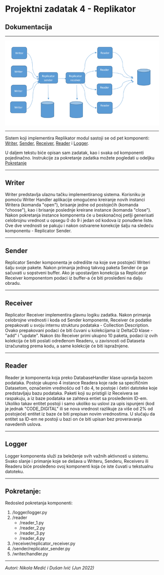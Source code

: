 # Projektni zadatak 4 - Replikator
## Dokumentacija

---

![Replikator](images/zadatak4.png)

---

Sistem koji implementira Replikator modul sastoji se od pet komponenti: [Writer](#writer), [Sender](#sender), [Receiver](#receiver), [Reader](#reader) i [Logger](#logger).

U daljem tekstu biće opisan sam zadatak, kao i svaka od komponenti pojedinačno. Instrukcije za pokretanje zadatka možete pogledati u odeljku [Pokretanje](#pokretanje)

---

## Writer

Writer predstavlja ulaznu tačku implementiranog sistema. Korisniku je pomoću Writer Handler aplikacije omogućeno kreiranje novih instanci Writera (komanda "open"), brisanje jedne od postojećih (komanda "choose"), kao i brisanje poslednje kreirane instance (komanda "close"). Nakon pokretanja instance komponenta će u beskonačnoj petlji generisati celobrojnu vrednost u opsegu 0 do 9 i jedan od kodova iz ponuđene liste. Ove dve vrednosti se pakuju i nakon ostvarene konekcije šalju na sledeću komponentu - Replicator Sender.

---

## Sender

Replicator Sender komponenta je odredište na koje sve postojeći Writeri šalju svoje pakete. Nakon primanja jednog takvog paketa Sender će ga sačuvati u sopstveni buffer. Ako je upostavljen konekcija sa Replicator Receiver komponentom podaci iz buffer-a će biti prosleđeni na dalju obradu.

---

## Receiver

Replicator Receiver implementira glavnu logiku zadatka. Nakon primanja celobrojne vrednosti i koda od Sender komponente, Receiver će podatke prepakovati u svoju internu strukturu podataka - Collection Description. Ovako prepakovani podaci će biti čuvani u kolekcijama iz DeltaCD klase - "add" i "update". Nakon što Receiver primi ukupno 10 paketa, podaci iz ovih kolekcija će biti poslati određenom Readeru, u zavisnosti od Dataseta izračunatog prema kodu, a same kolekcije će biti ispražnjene.

---

## Reader

Reader je komponenta koja preko DatabaseHandler klase upravlja bazom podataka. Postoje ukupno 4 instance Readera koje rade sa specifičnim Datasetom, označenim vrednošću od 1 do 4, te postoje i četiri datoteke koje predstavljaju bazu podataka. Paketi koji su pristigli iz Receivera se raspakuju, a iz baze podataka se zahteva entiet sa prosleđenim ID-em. Ukoliko takav entitet postoji i samo ukoliko su uslovi za upis ispunjeni (kod je jednak "CODE_DIGITAL" ili se nova vrednost razlikuje za više od 2% od postojeće) entitet iz baze će biti prepisan novim vrednostima. U slučaju da entitet sa ID-em ne postoji u bazi on će biti upisan bez proveravanja navedenih uslova. 

---

## Logger

Logger komponenta služi za beleženje svih važnih aktivnosti u sistemu. Svako slanje i primanje koje se dešava u Writeru, Senderu, Receiveru ili Readeru biće prosleđeno ovoj komponenti koja će iste čuvati u tekstualnu datoteku.

---

## Pokretanje:

Redosled pokretanja komponenti:

1. /logger/logger.py
2. /reader
    - /reader_1.py
    - /reader_2.py
    - /reader_3.py
    - /reader_4.py
3. /receiver/replicator_receiver.py
4. /sender/replicator_sender.py
5. /writer/handler.py

---

*Autori: Nikola Medić i Dušan Ivić (Jun 2022)*